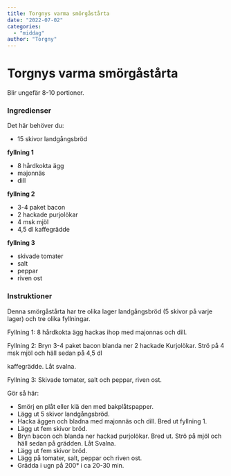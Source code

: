 ```yaml
---
title: Torgnys varma smörgåstårta
date: "2022-07-02"
categories:
  - "middag"
author: "Torgny"
---
```


# Torgnys varma smörgåstårta

Blir ungefär 8-10 portioner.

### Ingredienser

Det här behöver du:

- 15 skivor landgångsbröd

**fyllning 1**

- 8 hårdkokta ägg
- majonnäs
- dill

**fyllning 2**

- 3-4 paket bacon
- 2 hackade purjolökar
- 4 msk mjöl
- 4,5 dl kaffegrädde

**fyllning 3**

- skivade tomater
- salt
- peppar
- riven ost

### Instruktioner

Denna smörgåstårta har tre olika lager landgångsbröd (5 skivor på varje lager) och tre olika fyllningar.



Fyllning 1: 8 hårdkokta ägg hackas ihop med majonnas och dill.


Fyllning 2: Bryn 3-4 paket bacon blanda ner 2 hackade
Kurjolökar. Strö på 4 msk mjöl och häll sedan på 4,5 dl


kaffegrädde. Låt svalna.


Fyllning 3: Skivade tomater, salt och peppar, riven ost.


Gör så här:

- Smörj en plåt eller klä den med bakplåtspapper.
- Lägg ut 5 skivor landgångsbröd.
- Hacka äggen och bladna med majonnäs och dill. Bred ut fyllning 1.
- Lägg ut fem skivor bröd.
- Bryn bacon och blanda ner hackad purjolökar. Bred ut. Strö på mjöl och häll sedan på grädden. Låt Svalna.
- Lägg ut fem skivor bröd.
- Lägg på tomater, salt, peppar och riven ost.
- Grädda i ugn på 200&#176; i ca 20-30 min.

